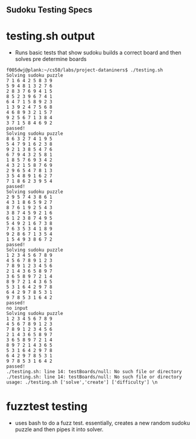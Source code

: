 ## Sudoku Testing Specs

# testing.sh output
* Runs basic tests that show sudoku builds a correct board and then solves pre determine boards
```
f005dwj@plank:~/cs50/labs/project-dataniners$ ./testing.sh
Solving sudoku puzzle
7 1 6 4 2 5 8 3 9 
5 9 4 8 1 3 2 7 6 
2 8 3 7 6 9 4 1 5 
8 5 2 3 9 6 7 4 1 
6 4 7 1 5 8 9 2 3 
1 3 9 2 4 7 5 6 8 
4 6 8 9 3 2 1 5 7 
9 2 5 6 7 1 3 8 4 
3 7 1 5 8 4 6 9 2 
passed!
Solving sudoku puzzle
8 6 3 2 7 4 1 9 5 
5 4 7 9 1 6 2 3 8 
9 2 1 3 8 5 4 7 6 
6 7 9 4 3 2 5 8 1 
1 8 5 7 6 9 3 4 2 
4 3 2 1 5 8 7 6 9 
2 9 6 5 4 7 8 1 3 
3 5 4 8 9 1 6 2 7 
7 1 8 6 2 3 9 5 4 
passed!
Solving sudoku puzzle
2 9 5 7 4 3 8 6 1 
4 3 1 8 6 5 9 2 7 
8 7 6 1 9 2 5 4 3 
3 8 7 4 5 9 2 1 6 
6 1 2 3 8 7 4 9 5 
5 4 9 2 1 6 7 3 8 
7 6 3 5 3 4 1 8 9 
9 2 8 6 7 1 3 5 4 
1 5 4 9 3 8 6 7 2 
passed!
Solving sudoku puzzle
1 2 3 4 5 6 7 8 9 
4 5 6 7 8 9 1 2 3 
7 8 9 1 2 3 4 5 6 
2 1 4 3 6 5 8 9 7 
3 6 5 8 9 7 2 1 4 
8 9 7 2 1 4 3 6 5 
5 3 1 6 4 2 9 7 8 
6 4 2 9 7 8 5 3 1 
9 7 8 5 3 1 6 4 2 
passed!
no input
Solving sudoku puzzle
1 2 3 4 5 6 7 8 9 
4 5 6 7 8 9 1 2 3 
7 8 9 1 2 3 4 5 6 
2 1 4 3 6 5 8 9 7 
3 6 5 8 9 7 2 1 4 
8 9 7 2 1 4 3 6 5 
5 3 1 6 4 2 9 7 8 
6 4 2 9 7 8 5 3 1 
9 7 8 5 3 1 6 4 2 
passed!
./testing.sh: line 14: testBoards/null: No such file or directory
./testing.sh: line 14: testBoards/null: No such file or directory
usage: ./testing.sh ['solve','create'] ['difficulty'] \n
```
# fuzztest testing
* uses bash to do a fuzz test. essentially, creates a new random sudoku puzzle and then pipes it into solver.
